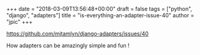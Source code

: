 +++
date = "2018-03-09T13:56:48+00:00"
draft = false
tags = ["python", "django", "adapters"]
title = "is-everything-an-adapter-issue-40"
author = "jpic"
+++

https://github.com/mjtamlyn/django-adapters/issues/40

How adapters can be amazingly simple and fun !
